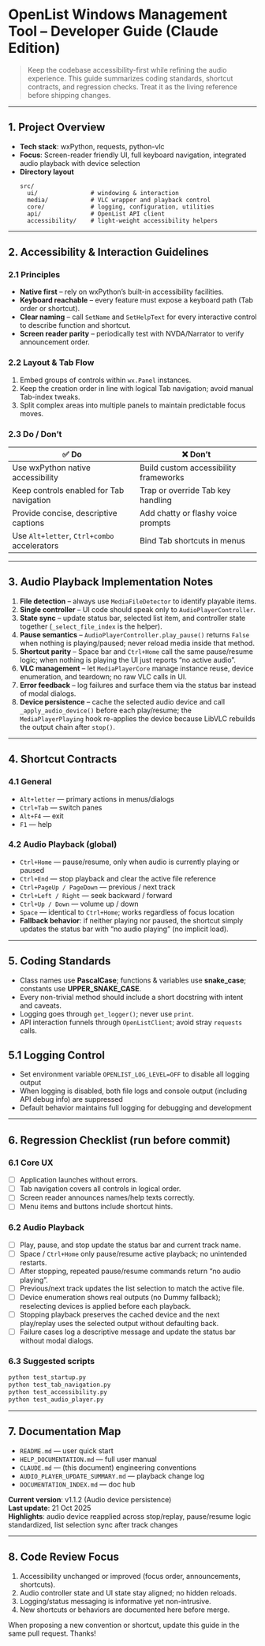 # OpenList Windows Management Tool – Developer Guide (Claude Edition)

> Keep the codebase accessibility-first while refining the audio experience. This guide summarizes coding standards, shortcut contracts, and regression checks. Treat it as the living reference before shipping changes.

---

## 1. Project Overview
- **Tech stack**: wxPython, requests, python-vlc  
- **Focus**: Screen-reader friendly UI, full keyboard navigation, integrated audio playback with device selection  
- **Directory layout**
  ```text
  src/
    ui/               # windowing & interaction
    media/            # VLC wrapper and playback control
    core/             # logging, configuration, utilities
    api/              # OpenList API client
    accessibility/    # light-weight accessibility helpers
  ```

---

## 2. Accessibility & Interaction Guidelines
### 2.1 Principles
- **Native first** – rely on wxPython’s built-in accessibility facilities.  
- **Keyboard reachable** – every feature must expose a keyboard path (Tab order or shortcut).  
- **Clear naming** – call `SetName` and `SetHelpText` for every interactive control to describe function and shortcut.  
- **Screen reader parity** – periodically test with NVDA/Narrator to verify announcement order.

### 2.2 Layout & Tab Flow
1. Embed groups of controls within `wx.Panel` instances.  
2. Keep the creation order in line with logical Tab navigation; avoid manual Tab-index tweaks.  
3. Split complex areas into multiple panels to maintain predictable focus moves.

### 2.3 Do / Don’t
| ✅ Do | ❌ Don’t |
| --- | --- |
| Use wxPython native accessibility | Build custom accessibility frameworks |
| Keep controls enabled for Tab navigation | Trap or override Tab key handling |
| Provide concise, descriptive captions | Add chatty or flashy voice prompts |
| Use `Alt+letter`, `Ctrl+combo` accelerators | Bind Tab shortcuts in menus |

---

## 3. Audio Playback Implementation Notes
1. **File detection** – always use `MediaFileDetector` to identify playable items.  
2. **Single controller** – UI code should speak only to `AudioPlayerController`.  
3. **State sync** – update status bar, selected list item, and controller state together (`_select_file_index` is the helper).  
4. **Pause semantics** – `AudioPlayerController.play_pause()` returns `False` when nothing is playing/paused; never reload media inside that method.  
5. **Shortcut parity** – Space bar and `Ctrl+Home` call the same pause/resume logic; when nothing is playing the UI just reports “no active audio”.  
6. **VLC management** – let `MediaPlayerCore` manage instance reuse, device enumeration, and teardown; no raw VLC calls in UI.  
7. **Error feedback** – log failures and surface them via the status bar instead of modal dialogs.
8. **Device persistence** – cache the selected audio device and call `_apply_audio_device()` before each play/resume; the `MediaPlayerPlaying` hook re-applies the device because LibVLC rebuilds the output chain after `stop()`.

---

## 4. Shortcut Contracts
### 4.1 General
- `Alt+letter` — primary actions in menus/dialogs  
- `Ctrl+Tab` — switch panes  
- `Alt+F4` — exit  
- `F1` — help

### 4.2 Audio Playback (global)
- `Ctrl+Home` — pause/resume, only when audio is currently playing or paused  
- `Ctrl+End` — stop playback and clear the active file reference  
- `Ctrl+PageUp / PageDown` — previous / next track  
- `Ctrl+Left / Right` — seek backward / forward  
- `Ctrl+Up / Down` — volume up / down  
- `Space` — identical to `Ctrl+Home`; works regardless of focus location  
- **Fallback behavior**: if neither playing nor paused, the shortcut simply updates the status bar with “no audio playing” (no implicit load).

---

## 5. Coding Standards
- Class names use **PascalCase**; functions & variables use **snake_case**; constants use **UPPER_SNAKE_CASE**.
- Every non-trivial method should include a short docstring with intent and caveats.
- Logging goes through `get_logger()`; never use `print`.
- API interaction funnels through `OpenListClient`; avoid stray `requests` calls.

## 5.1 Logging Control
- Set environment variable `OPENLIST_LOG_LEVEL=OFF` to disable all logging output
- When logging is disabled, both file logs and console output (including API debug info) are suppressed
- Default behavior maintains full logging for debugging and development

---

## 6. Regression Checklist (run before commit)
### 6.1 Core UX
- [ ] Application launches without errors.  
- [ ] Tab navigation covers all controls in logical order.  
- [ ] Screen reader announces names/help texts correctly.  
- [ ] Menu items and buttons include shortcut hints.

### 6.2 Audio Playback
- [ ] Play, pause, and stop update the status bar and current track name.  
- [ ] Space / `Ctrl+Home` only pause/resume active playback; no unintended restarts.  
- [ ] After stopping, repeated pause/resume commands return “no audio playing”.  
- [ ] Previous/next track updates the list selection to match the active file.  
- [ ] Device enumeration shows real outputs (no Dummy fallback); reselecting devices is applied before each playback.  
- [ ] Stopping playback preserves the cached device and the next play/replay uses the selected output without defaulting back.  
- [ ] Failure cases log a descriptive message and update the status bar without modal dialogs.

### 6.3 Suggested scripts
```bash
python test_startup.py
python test_tab_navigation.py
python test_accessibility.py
python test_audio_player.py
```

---

## 7. Documentation Map
- `README.md` — user quick start  
- `HELP_DOCUMENTATION.md` — full user manual  
- `CLAUDE.md` — (this document) engineering conventions  
- `AUDIO_PLAYER_UPDATE_SUMMARY.md` — playback change log  
- `DOCUMENTATION_INDEX.md` — doc hub

**Current version**: v1.1.2 (Audio device persistence)  
**Last update**: 21 Oct 2025  
**Highlights**: audio device reapplied across stop/replay, pause/resume logic standardized, list selection sync after track changes

---

## 8. Code Review Focus
1. Accessibility unchanged or improved (focus order, announcements, shortcuts).  
2. Audio controller state and UI state stay aligned; no hidden reloads.  
3. Logging/status messaging is informative yet non-intrusive.  
4. New shortcuts or behaviors are documented here before merge.

When proposing a new convention or shortcut, update this guide in the same pull request. Thanks!
